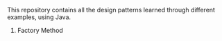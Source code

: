 This repository contains all the design patterns learned through different examples, using Java.
1. Factory Method
